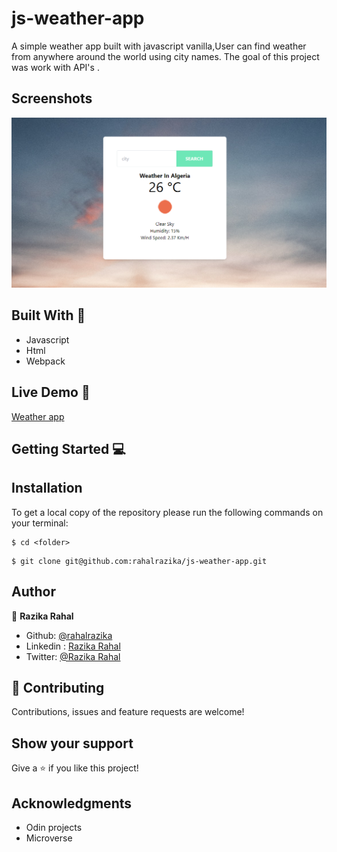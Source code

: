 # js-weather-app
A simple weather  app built with javascript vanilla,User can find weather from anywhere around the world using city names.
 The goal of this project was work with API's .
## Screenshots
![Home Page](Screenshot.png)




## Built With 🔨
- Javascript
- Html
- Webpack


## Live Demo 🚀
[Weather app](https://rahalrazika.github.io/js-weather-app/)

## Getting Started 💻

## Installation

To get a local copy of the repository please run the following commands on your terminal:

```
$ cd <folder>
```

```
$ git clone git@github.com:rahalrazika/js-weather-app.git
```


## Author

👤 **Razika Rahal**

- Github: [@rahalrazika](https://github.com/rahalrazika)
- Linkedin : [Razika Rahal](https://www.linkedin.com/in/razika-rahal-85539bbb/)
- Twitter: [@Razika Rahal](https://twitter.com/RahalRazika)


## 🤝 Contributing

Contributions, issues and feature requests are welcome!

## Show your support

Give a ⭐️ if you like this project!

## Acknowledgments

-  Odin projects
-  Microverse
